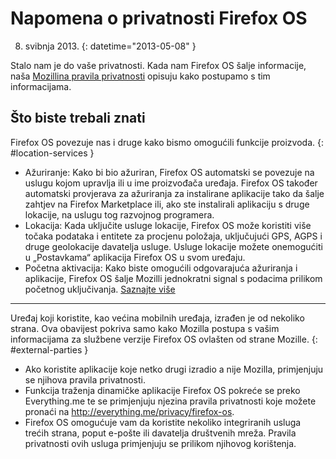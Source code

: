 # Napomena o privatnosti Firefox OS

08. svibnja 2013.
{: datetime="2013-05-08" }

Stalo nam je do vaše privatnosti. Kada nam Firefox OS šalje informacije, naša [Mozillina pravila privatnosti](https://www.mozilla.org/privacy/) opisuju kako postupamo s tim informacijama.

## Što biste trebali znati

Firefox OS povezuje nas i druge kako bismo omogućili funkcije proizvoda.
{: #location-services }

* Ažuriranje: Kako bi bio ažuriran, Firefox OS automatski se povezuje na uslugu kojom upravlja ili u ime proizvođača uređaja. Firefox OS također automatski provjerava za ažuriranja  za instalirane aplikacije tako da šalje zahtjev na Firefox Marketplace ili, ako ste instalirali aplikaciju s druge lokacije, na uslugu tog razvojnog programera.
* Lokacija: Kada uključite usluge lokacije, Firefox OS može koristiti više točaka podataka i entitete za procjenu položaja, uključujući GPS, AGPS i druge geolokacije davatelja usluge. Usluge lokacije možete onemogućiti u „Postavkama“ aplikacija Firefox OS u svom uređaju.
* Početna aktivacija: Kako biste omogućili odgovarajuća ažuriranja i aplikacije, Firefox OS šalje Mozilli jednokratni signal s podacima prilikom početnog uključivanja. [Saznajte više](https://wiki.mozilla.org/FirefoxOS/Metrics)

---------------------------------------

Uređaj koji koristite, kao većina mobilnih uređaja, izrađen je od nekoliko strana. Ova obavijest pokriva samo kako Mozilla postupa s vašim informacijama za službene verzije Firefox OS ovlašten od strane Mozille.
{: #external-parties }

* Ako koristite aplikacije koje netko drugi izradio a nije Mozilla, primjenjuju se njihova pravila privatnosti.
* Funkcija traženja dinamičke aplikacije Firefox OS pokreće se preko Everything.me te se primjenjuju njezina pravila privatnosti koje možete pronaći na <http://everything.me/privacy/firefox-os>.
* Firefox OS omogućuje vam da koristite nekoliko integriranih usluga trećih strana, poput e-pošte ili davatelja društvenih mreža. Pravila privatnosti ovih usluga primjenjuju se prilikom njihovog korištenja.
